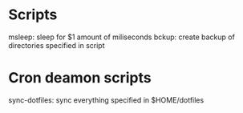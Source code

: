 # Scripts
msleep: sleep for $1 amount of miliseconds
bckup: create backup of directories specified in script

# Cron deamon scripts

sync-dotfiles: sync everything specified in $HOME/dotfiles
